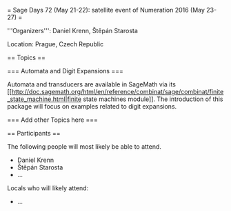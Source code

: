 = Sage Days 72 (May 21-22): satellite event of Numeration 2016 (May 23-27) =

'''Organizers''': Daniel Krenn, Štěpán Starosta

Location: Prague, Czech Republic

== Topics ==

=== Automata and Digit Expansions ===

Automata and transducers are available in SageMath via its [[http://doc.sagemath.org/html/en/reference/combinat/sage/combinat/finite_state_machine.html|finite state machines module]]. The introduction of this package will focus on examples related to digit expansions.

=== Add other Topics here ===

== Participants ==

The following people will most likely be able to attend.

 * Daniel Krenn
 * Štěpán Starosta
 * ...

Locals who will likely attend:

 * ...
